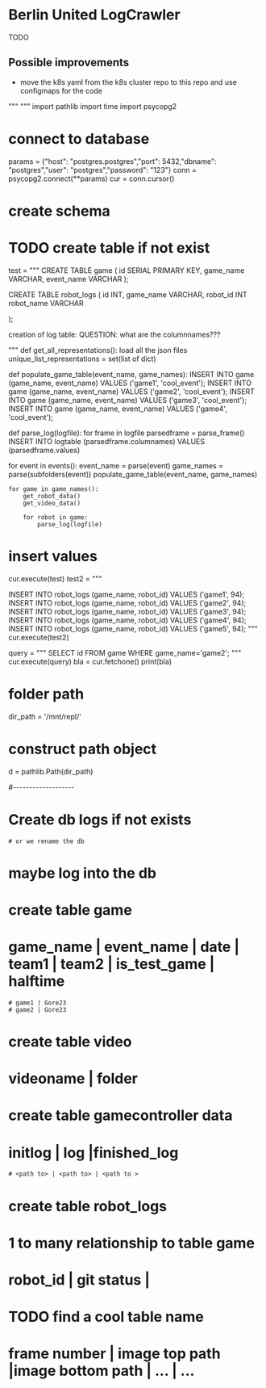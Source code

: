 # Berlin United LogCrawler

TODO

## Possible improvements
- move the k8s yaml from the k8s cluster repo to this repo and use configmaps for the code



"""
"""
import pathlib
import time
import psycopg2

# connect to database
params = {"host": "postgres.postgres","port": 5432,"dbname": "postgres","user": "postgres","password": "123"}
conn = psycopg2.connect(**params)
cur = conn.cursor()

# create schema
# TODO create table if not exist
test = """
CREATE TABLE game (
 id SERIAL PRIMARY KEY,
  game_name VARCHAR,
  event_name VARCHAR
);

CREATE TABLE robot_logs (
  id INT,
  	game_name VARCHAR,
  	robot_id INT
    robot_name VARCHAR

);

creation of log table:
     QUESTION: what are the columnnames???

"""
def get_all_representations():
    load all the json files
    unique_list_representations = set(list of dict)


def populate_game_table(event_name, game_names):
    INSERT INTO game (game_name, event_name) VALUES ('game1', 'cool_event');
    INSERT INTO game (game_name, event_name) VALUES ('game2', 'cool_event');
    INSERT INTO game (game_name, event_name) VALUES ('game3', 'cool_event');
    INSERT INTO game (game_name, event_name) VALUES ('game4', 'cool_event');


def parse_log(logfile):
    for frame in logfile
        parsedframe = parse_frame()
        INSERT INTO logtable (parsedframe.columnames) VALUES (parsedframe.values)


for event in events():
    event_name = parse(event)
    game_names = parse(subfolders(event))
    populate_game_table(event_name, game_names)
    
    for game in game_names():
        get_robot_data()
        get_video_data()

        for robot in game:
            parse_log(logfile)

# insert values
cur.execute(test)
test2 = """


INSERT INTO robot_logs (game_name, robot_id) VALUES ('game1', 94);
INSERT INTO robot_logs (game_name, robot_id) VALUES ('game2', 94);
INSERT INTO robot_logs (game_name, robot_id) VALUES ('game3', 94);
INSERT INTO robot_logs (game_name, robot_id) VALUES ('game4', 94);
INSERT INTO robot_logs (game_name, robot_id) VALUES ('game5', 94);
"""
cur.execute(test2)

query = """
SELECT id FROM game WHERE game_name='game2';
"""
cur.execute(query)
bla = cur.fetchone()
print(bla)

# folder path
dir_path = '/mnt/repl/'
# construct path object
d = pathlib.Path(dir_path)

#-------------------
# Create db logs if not exists
    # or we rename the db

# maybe log into the db

# create table game
# game_name | event_name | date | team1 | team2 | is_test_game | halftime

    # game1 | Gore23
    # game2 | Gore23

# create table video
# videoname | folder

# create table gamecontroller data
# initlog | log |finished_log
    # <path to> | <path to> | <path to >

# create table robot_logs
# 1 to many relationship to table game
# robot_id | git status | 

# TODO find a cool table name
# frame number | image top path |image bottom path | ... | ...